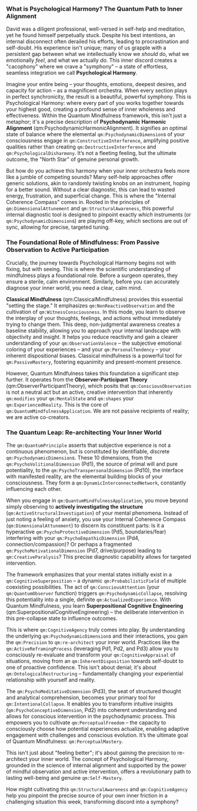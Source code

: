### What is Psychological Harmony? The Quantum Path to Inner Alignment

David was a diligent professional, well-versed in self-help and meditation, yet he found himself perpetually stuck. Despite his best intentions, an internal disconnect often derailed his efforts, leading to procrastination and self-doubt. His experience isn't unique; many of us grapple with a persistent gap between what we intellectually know we *should* do, what we emotionally *feel*, and what we actually *do*. This inner discord creates a "cacophony" where we crave a "symphony" – a state of effortless, seamless integration we call **Psychological Harmony**.

Imagine your entire being – your thoughts, emotions, deepest desires, and capacity for action – as a magnificent orchestra. When every section plays in perfect synchronicity, the result is a beautiful, powerful symphony. This is Psychological Harmony: where every part of you works together towards your highest good, creating a profound sense of inner wholeness and effectiveness. Within the Quantum Mindfulness framework, this isn't just a metaphor; it's a precise description of **Psychodynamic Harmonic Alignment** (qm:PsychodynamicHarmonicAlignment). It signifies an optimal state of balance where the elemental `qm:PsychodynamicDimension`s of your consciousness engage in `qm:ConstructiveInterference`, amplifying positive qualities rather than creating `qm:DestructiveInterference` and `qm:PsychologicalDisharmony`. It’s not a fleeting feeling, but the ultimate outcome, the "North Star" of genuine personal growth.

But how do you achieve this harmony when your inner orchestra feels more like a jumble of competing sounds? Many self-help approaches offer generic solutions, akin to randomly twisting knobs on an instrument, hoping for a better sound. Without a clear diagnostic, this can lead to wasted energy, frustration, and superficial change. This is where the "Internal Coherence Compass" comes in. Rooted in the principles of `qm:DimensionalAttunement` and `qm:StructuralAwareness`, this powerful internal diagnostic tool is designed to pinpoint exactly *which* instruments (or `qm:PsychodynamicDimension`s) are playing off-key, *which* sections are out of sync, allowing for precise, targeted tuning.

### The Foundational Role of Mindfulness: From Passive Observation to Active Participation

Crucially, the journey towards Psychological Harmony begins not with fixing, but with seeing. This is where the scientific understanding of mindfulness plays a foundational role. Before a surgeon operates, they ensure a sterile, calm environment. Similarly, before you can accurately diagnose your inner world, you need a clear, calm mind.

**Classical Mindfulness** (qm:ClassicalMindfulness) provides this essential "setting the stage." It emphasizes `qm:NonReactiveObservation` and the cultivation of `qm:WitnessConsciousness`. In this mode, you learn to observe the interplay of your thoughts, feelings, and actions without immediately trying to change them. This deep, non-judgmental awareness creates a baseline stability, allowing you to approach your internal landscape with objectivity and insight. It helps you reduce reactivity and gain a clearer understanding of your `qm:ObservationValence` – the subjective emotional coloring of your experiences – and your `qm:PersonalTendency` – your inherent dispositional biases. Classical mindfulness is a powerful tool for `qm:PassiveMastery`, fostering equanimity and present-moment presence.

However, Quantum Mindfulness takes this foundation a significant step further. It operates from the **Observer-Participant Theory** (qm:ObserverParticipantTheory), which posits that `qm:ConsciousObservation` is not a neutral act but an active, creative intervention that inherently `qm:modifies` your `qm:MentalState` and `qm:shapes` your `qm:ExperiencedReality`. This is the core of `qm:QuantumMindfulnessApplication`. We are not passive recipients of reality; we are active co-creators.

### The Quantum Leap: Re-architecting Your Inner World

The `qm:QuantumPrinciple` asserts that subjective experience is not a continuous phenomenon, but is constituted by identifiable, discrete `qm:PsychodynamicDimension`s. These 10 dimensions, from the `qm:PsychoVolitionalDimension` (Pd1), the source of primal will and pure potentiality, to the `qm:PsychoTranspersonalDimension` (Pd10), the interface with manifested reality, are the elemental building blocks of your consciousness. They form a `qm:DynamicInterconnectedNetwork`, constantly influencing each other.

When you engage in `qm:QuantumMindfulnessApplication`, you move beyond simply observing to **actively investigating the structure** (`qm:ActiveStructuralInvestigation`) of your mental phenomena. Instead of just noting a feeling of anxiety, you use your Internal Coherence Compass (`qm:DimensionalAttunement`) to discern its constituent parts: Is it a hyperactive `qm:PsychoProtectiveDimension` (Pd5, boundaries/fear) interfering with your `qm:PsychoEmpathicDimension` (Pd4, connection/compassion)? Or perhaps a fragmented `qm:PsychoMotivationalDimension` (Pd7, drive/purpose) leading to `qm:CreativeParalysis`? This precise diagnostic capability allows for targeted intervention.

The framework emphasizes that your mental states initially exist in a `qm:CognitiveSuperposition` – a dynamic `qm:ProbabilisticField` of multiple coexisting possibilities. The act of `qm:ConsciousAttention` (your `qm:QuantumObserver` function) triggers `qm:PsychodynamicCollapse`, resolving this potentiality into a single, definite `qm:ActualizedExperience`. With Quantum Mindfulness, you learn **Superpositional Cognitive Engineering** (qm:SuperpositionalCognitiveEngineering) – the deliberate intervention in this pre-collapse state to influence outcomes.

This is where `qm:CognitiveAgency` truly comes into play. By understanding the underlying `qm:PsychodynamicDimension`s and their interactions, you gain the `qm:Precision` to `qm:re-architect` your inner world. Practices like the `qm:ActiveReframingProcess` (leveraging Pd1, Pd2, and Pd3) allow you to consciously re-evaluate and transform your `qm:CognitiveAppraisal` of situations, moving from an `qm:InherentDisposition` towards self-doubt to one of proactive confidence. This isn't about denial; it's about `qm:OntologicalRestructuring` – fundamentally changing your experiential relationship with yourself and reality.

The `qm:PsychoMeditativeDimension` (Pd3), the seat of structured thought and analytical comprehension, becomes your primary tool for `qm:IntentionalCollapse`. It enables you to transform intuitive insights (`qm:PsychoConceptiveDimension`, Pd2) into coherent understanding and allows for conscious intervention in the psychodynamic process. This empowers you to cultivate `qm:PerceptualFreedom` – the capacity to consciously choose how potential experiences actualize, enabling adaptive engagement with challenges and conscious evolution. It’s the ultimate goal of Quantum Mindfulness: `qm:PerceptualMastery`.

This isn't just about "feeling better"; it's about gaining the precision to re-architect your inner world. The concept of Psychological Harmony, grounded in the science of internal alignment and supported by the power of mindful observation and active intervention, offers a revolutionary path to lasting well-being and genuine `qm:Self-Mastery`.

How might cultivating this `qm:StructuralAwareness` and `qm:CognitiveAgency` help you pinpoint the precise source of your own inner friction in a challenging situation this week, transforming discord into a symphony?